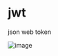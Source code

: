 # jwt

json web token

![image](https://github.com/user-attachments/assets/1ebb7ea5-a8c5-4211-80ff-9edf8e8a94f3)
